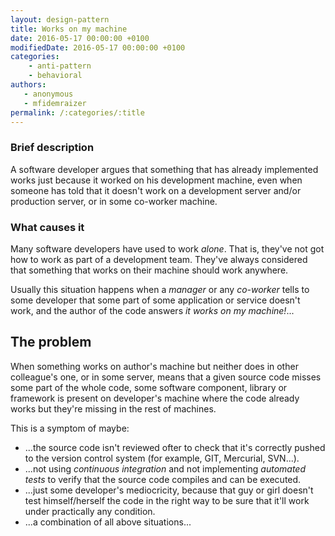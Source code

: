 ```yaml
---
layout: design-pattern
title: Works on my machine
date: 2016-05-17 00:00:00 +0100
modifiedDate: 2016-05-17 00:00:00 +0100
categories:
    - anti-pattern
    - behavioral
authors: 
   - anonymous
   - mfidemraizer
permalink: /:categories/:title
---
```


### Brief description

A software developer argues that something that has already implemented works just because it worked on his development machine, even when someone has told that it doesn't work on a development server and/or production server, or in some co-worker machine. 

### What causes it

Many software developers have used to work *alone*. That is, they've not got how to work as part of a development team. They've always considered that something that works on their machine should work anywhere.

Usually this situation happens when a *manager* or any *co-worker* tells to some developer that some part of some application or service doesn't work, and the author of the code answers *it works on my machine!*...

## The problem

When something works on author's machine but neither does in other colleague's one, or in some server, means that a given source code misses some part of the whole code, some software component, library or framework is present on developer's machine where the code already works but they're missing in the rest of machines.

This is a symptom of maybe:

- ...the source code isn't reviewed ofter to check that it's correctly pushed to the version control system (for example, GIT, Mercurial, SVN...).
- ...not using *continuous integration* and not implementing *automated tests* to verify that the source code compiles and can be executed.
- ...just some developer's mediocricity, because that guy or girl doesn't test himself/herself the code in the right way to be sure that it'll work under practically any condition.
- ...a combination of all above situations...